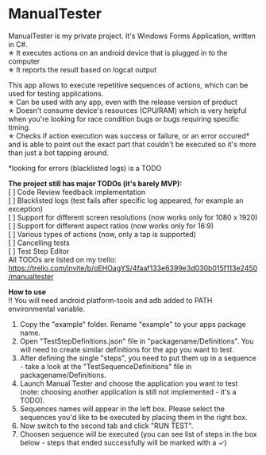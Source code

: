 # ManualTester
ManualTester is my private project. It's Windows Forms Application, written in C#.  
✭ It executes actions on an android device that is plugged in to the computer  
✭ It reports the result based on logcat output  

This app allows to execute repetitive sequences of actions, which can be used for testing applications.  
✭ Can be used with any app, even with the release version of product  
✭ Doesn't consume device's resources (CPU/RAM) which is very helpful when you're looking for race condition bugs or bugs requiring specific timing.  
✭ Checks if action execution was success or failure, or an error occured* and is able to point out the exact part that couldn't be executed so it's more than just a bot tapping around.


*looking for errors (blacklisted logs) is a TODO  

**The project still has major TODOs (it's barely MVP):**   
[ ] Code Review feedback implementation  
[ ] Blacklisted logs (test fails after specific log appeared, for example an exception)  
[ ] Support for different screen resolutions (now works only for 1080 x 1920)  
[ ] Support for different aspect ratios (now works only for 16:9)  
[ ] Various types of actions (now, only a tap is supported)  
[ ] Cancelling tests  
[ ] Test Step Editor  
All TODOs are listed on my trello: https://trello.com/invite/b/oEHOagYS/4faaf133e6399e3d030b015f113e2450/manualtester  

**How to use**  
!! You will need android platform-tools and adb added to PATH environmental variable.   

1. Copy the "example" folder. Rename "example" to your apps package name.  
2. Open "TestStepDefinitions.json" file in "packagename/Definitions". You will need to create similar definitions for the app you want to test.  
3. After defining the single "steps", you need to put them up in a sequence - take a look at the "TestSequenceDefinitions" file in packagename/Definitions.  
4. Launch Manual Tester and choose the application you want to test (note: choosing another application is still not implemented - it's a TODO).   
5. Sequences names will appear in the left box. Please select the sequences you'd like to be executed by placing them in the right box.  
6. Now switch to the second tab and click "RUN TEST".  
7. Choosen sequence will be executed (you can see list of steps in the box below - steps that ended successfully will be marked with a ✓)  
